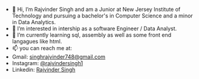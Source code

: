 - 👋 Hi, I’m Rajvinder Singh and am a Junior at New Jersey Institute of Technology and pursuing a bachelor's in Computer Science and a minor in Data Analytics.
- 👀 I’m interested in intership as a software Engineer / Data Analyst.
- 🌱 I’m currently learning sql, assembly as well as some front end langagues like html.
- 📫 you can reach me at:
- Gmail: singhrajvinder748@gmail.com
- Instagram: [@rajvindersingh1](https://www.instagram.com/rajvindersingh1/)
- Linkedin: [Rajvinder Singh](https://www.linkedin.com/in/rajvinder-s-331304127)
